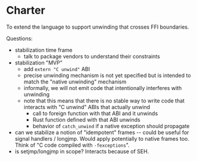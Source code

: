 # Charter

To extend the language to support unwinding that crosses FFI
boundaries.

Questions:

* stabilization time frame
    * talk to package vendors to understand their constraints
* stabilization "MVP"
    * add `extern "C unwind"` ABI
    * precise unwinding mechanism is not yet specified but is intended to match the "native unwinding" mechanism
    * informally, we will not emit code that intentionally interferes with unwinding
    * note that this means that there is no stable way to write code that interacts with "C unwind" ABIs that actually unwind
        * call to foreign function with that ABI and it unwinds
        * Rust function defined with that ABI unwinds
        * behavior of `catch_unwind` if a native exception should propagate
* can we stabilize a notion of "idempotent" frames -- could be useful
  for signal handlers / longjmp. Would apply potentially to native
  frames too. Think of "C code compiled with `-fexceptions`".
* is setjmp/longjmp in scope? Interacts because of SEH.
